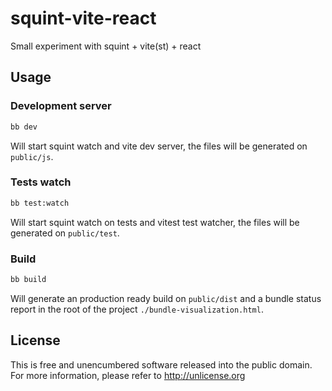 # squint-vite-react

Small experiment with squint + vite(st) + react

## Usage

### Development server
```bash
bb dev
```
Will start squint watch and vite dev server, the files will be 
generated on `public/js`.

### Tests watch
```bash
bb test:watch
```
Will start squint watch on tests and vitest test watcher, the files will be 
generated on `public/test`.

### Build
```bash
bb build
```
Will generate an production ready build on `public/dist` and a bundle status 
report in the root of the project `./bundle-visualization.html`.

## License
This is free and unencumbered software released into the public domain.
For more information, please refer to <http://unlicense.org>
